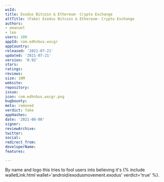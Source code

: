 ```yaml
---
wsId: 
title: Exodus Bitcoin & Ethereum- Crypto Exchange
altTitle: (Fake) Exodus Bitcoin & Ethereum- Crypto Exchange
authors:
- emanuel
- leo
users: 100
appId: com.edhnbus.wxcgr
appCountry: 
released: '2021-07-21'
updated: '2021-07-21'
version: '0.92'
stars: 
ratings: 
reviews: 
size: 10M
website: 
repository: 
issue: 
icon: com.edhnbus.wxcgr.png
bugbounty: 
meta: removed
verdict: fake
appHashes: 
date: '2021-08-08'
signer: 
reviewArchive: 
twitter: 
social: 
redirect_from: 
developerName: 
features: 

---
```


By name and logo this tries to fool users into believing it's
{% include walletLink.html wallet='android/exodusmovement.exodus' verdict='true' %}.
